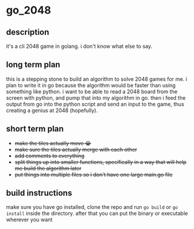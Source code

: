 # go_2048

## description

it's a cli 2048 game in golang. i don't know what else to say.

## long term plan

this is a stepping stone to build an algorithm to solve 2048 games for me. i
plan to write it in go because the algorithm would be faster than using
something like python. i want to be able to read a 2048 board from the screen
with python, and pump that into my algorithm in go. then i feed the output from
go into the python script and send an input to the game, thus creating a genius
at 2048 (hopefully).

## short term plan

 - ~~make the tiles actually move 😭~~
 - ~~make sure the tiles actually merge with each other~~
 - ~~add comments to everything~~
 - ~~split things up into smaller functions, specifically in a way that will
   help me build the algorithm later~~
 - ~~put things into multiple files so i don't have one large main.go file~~

## build instructions

make sure you have go installed, clone the repo and run `go build` or `go
install` inside the directory. after that you can put the binary or executable
wherever you want

